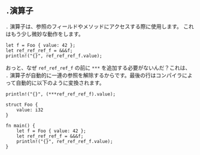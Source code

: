 ## `.`演算子

`.` 演算子は、参照のフィールドやメソッドにアクセスする際に使用します。 これはもう少し微妙な動作をします。

```
let f = Foo { value: 42 };
let ref_ref_ref_f = &&&f;
println!("{}", ref_ref_ref_f.value);
```

おっと、なぜ `ref_ref_ref_f` の前に `***` を追加する必要がないんだ？これは、 `.` 演算子が自動的に一連の参照を解除するからです。最後の行はコンパイラによって自動的に以下のように変換されます。

```
println!("{}", (***ref_ref_ref_f).value);
```

```
struct Foo {
    value: i32
}

fn main() {
    let f = Foo { value: 42 };
    let ref_ref_ref_f = &&&f;
    println!("{}", ref_ref_ref_f.value);
}
```
